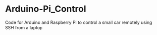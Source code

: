 # Arduino-Pi_Control
Code for Arduino and Raspberry Pi to control a small car remotely using SSH from a laptop
